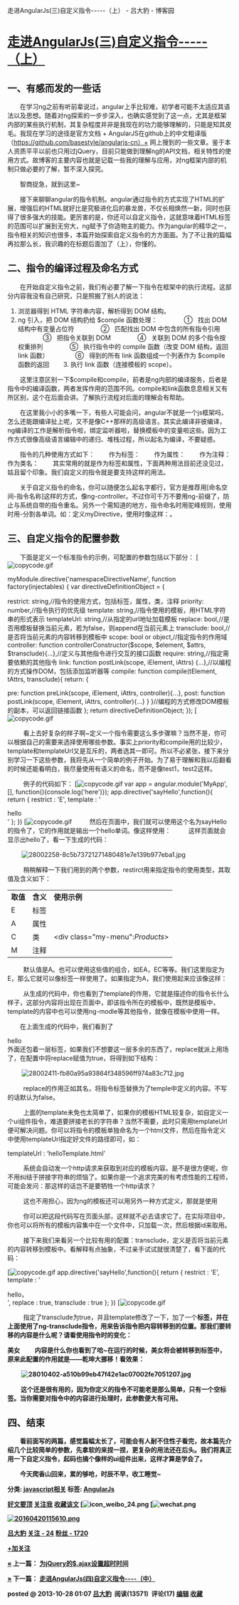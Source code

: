 走进AngularJs(三)自定义指令-----（上） - 吕大豹 - 博客园

#   [走进AngularJs(三)自定义指令-----（上）](https://www.cnblogs.com/lvdabao/p/3391634.html)

## 一、有感而发的一些话

　　在学习ng之前有听前辈说过，angular上手比较难，初学者可能不太适应其语法以及思想。随着对ng探索的一步步深入，也确实感觉到了这一点，尤其是框架内部的某些执行机制，其复杂程度并非是我现在的功力能够理解的，只能是知其皮毛。我现在学习的途径是官方文档 + AngularJS在github上的中文粗译版（https://github.com/basestyle/angularjs-cn）+ 网上搜到的一些文章。鉴于本人资质平平以前也只用过jQuery，目前只能做到理解ng的API文档，相关特性的使用方式。故博客的主要内容也就是记载一些我的理解与应用，对ng框架内部的机制只做必要的了解，暂不深入探究。

　　智商捉急，就到这里~

　　接下来聊聊angular的指令机制。angular通过指令的方式实现了HTML的扩展，增强后的HTML就好比是究极进化后的暴龙兽，不仅长相焕然一新，同时也获得了很多强大的技能。更厉害的是，你还可以自定义指令，这就意味着HTML标签的范围可以扩展到无穷大，ng赋予了你造物主的能力。作为angular的精华之一，指令相关的知识也很多，本篇开始探索自定义指令的方方面面。为了不让我的篇幅再拉那么长，我识趣的在标题后面加了（上），你懂的。

## 二、指令的编译过程及命名方式

　　在开始自定义指令之前，我们有必要了解一下指令在框架中的执行流程。这部分内容我没有自己研究，只是照搬了别人的说法：
1. 浏览器得到 HTML 字符串内容，解析得到 DOM 结构。
2. ng 引入，把 DOM 结构扔给 $compile 函数处理：
　　　　①   找出 DOM 结构中有变量占位符
　　　　②   匹配找出 DOM 中包含的所有指令引用
　　　　③   把指令关联到 DOM
　　　　④   关联到 DOM 的多个指令按权重排列
　　　　⑤   执行指令中的 compile 函数（改变 DOM 结构，返回 link 函数）
　　　　⑥   得到的所有 link 函数组成一个列表作为 $compile 函数的返回
　　3. 执行 link 函数（连接模板的 scope）。

　　这里注意区别一下$compile和compile，前者是ng内部的编译服务，后者是指令中的编译函数，两者发挥作用的范围不同。compile和link函数息息相关又有所区别，这个在后面会讲。了解执行流程对后面的理解会有帮助。

　　在这里我小小的多嘴一下，有些人可能会问，angular不就是一个js框架吗，怎么还能跟编译扯上呢，又不是像C++那样的高级语言。其实此编译非彼编译，ng编译的工作是解析指令啦，绑定监听器啦，替换模板中的变量啦这些。因为工作方式很像高级语言编辑中的递归、堆栈过程，所以起名为编译，不要疑惑。

　　指令的几种使用方式如下：
　　作为标签：<my-dir></my-dir>
　　作为属性：<span my-dir="exp"></span>
　　作为注释：<!-- directive: my-dir exp -->
　　作为类名：<span class="my-dir: exp;"></span>
　　其实常用的就是作为标签和属性，下面两种用法目前还没见过，姑且留个印象。我们自定义的指令就是要支持这样的用法。

　　关于自定义指令的命名，你可以随便怎么起名字都行，官方是推荐用[命名空间-指令名称]这样的方式，像ng-controller。不过你可千万不要用ng-前缀了，防止与系统自带的指令重名。另外一个需知道的地方，指令命名时用驼峰规则，使用时用-分割各单词。如：定义myDirective，使用时像这样：<my-directive>。

## 三、自定义指令的配置参数

　　下面是定义一个标准指令的示例，可配置的参数包括以下部分：
[![copycode.gif](走进AngularJs(三)自定义指令-----（上）%20-%20吕大豹%20-%20博客园.md#)

myModule.directive('namespaceDirectiveName', function factory(injectables) { var directiveDefinitionObject = {

restrict: string,//指令的使用方式，包括标签，属性，类，注释 priority: number,//指令执行的优先级 template: string,//指令使用的模板，用HTML字符串的形式表示 templateUrl: string,//从指定的url地址加载模板 replace: bool,//是否用模板替换当前元素，若为false，则append在当前元素上 transclude: bool,//是否将当前元素的内容转移到模板中 scope: bool or object,//指定指令的作用域 controller: function controllerConstructor($scope, $element, $attrs, $transclude){...},//定义与其他指令进行交互的接口函数 require: string,//指定需要依赖的其他指令 link: function postLink(scope, iElement, iAttrs) {...},//以编程的方式操作DOM，包括添加监听器等 compile: function compile(tElement, tAttrs, transclude){ return: {

pre: function preLink(scope, iElement, iAttrs, controller){...},
post: function postLink(scope, iElement, iAttrs, controller){...}
}
}//编程的方式修改DOM模板的副本，可以返回链接函数 }; return directiveDefinitionObject;
});
[![copycode.gif](走进AngularJs(三)自定义指令-----（上）%20-%20吕大豹%20-%20博客园.md#)

         看上去好复杂的样子啊~定义一个指令需要这么多步骤嘛？当然不是，你可以根据自己的需要来选择使用哪些参数。事实上priority和compile用的比较少，template和templateUrl又是互斥的，两者选其一即可。所以不必紧张，接下来分别学习一下这些参数，我将先从一个简单的例子开始。为了易于理解和我以后翻看的时候还能看明白，我尽量使用有语义的命名，而不是像test1，test2这样。

         例子的代码如下：
[![copycode.gif](走进AngularJs(三)自定义指令-----（上）%20-%20吕大豹%20-%20博客园.md#)
var app = angular.module('MyApp', [], function(){console.log('here')});
app.directive('sayHello',function(){ return {
restrict : 'E',
template : '<div>hello</div>' };
})
[![copycode.gif](走进AngularJs(三)自定义指令-----（上）%20-%20吕大豹%20-%20博客园.md#)
         然后在页面中，我们就可以使用这个名为sayHello的指令了，它的作用就是输出一个hello单词。像这样使用：
<say-hello></say-hello>
         这样页面就会显示出hello了，看一下生成的代码：

 　　![28002258-8c5b73721271480481e7e139b977eba1.jpg](../_resources/f37799b7b33d6d7aec878fb60d42e145.jpg)

         稍稍解释一下我们用到的两个参数，restirct用来指定指令的使用类型，其取值及含义如下：

|     |     |     |
| --- | --- | --- |
| **取值** | **含义** | **使用示例** |
| E   | 标签  | <my-menu title=*Products*></my-menu> |
| A   | 属性  | <div my-menu=*Products*></div> |
| C   | 类   | <div class="my-menu":*Products*></div> |
| M   | 注释  | <!--directive:my-menu Products--> |

         默认值是A。也可以使用这些值的组合，如EA，EC等等。我们这里指定为E，那么它就可以像标签一样使用了。如果指定为A，我们使用起来应该像这样：
<div say-hello></div>

         从生成的代码中，你也看到了template的作用，它就是描述你的指令长什么样子，这部分内容将出现在页面中，即该指令所在的模板中，既然是模板中，template的内容中也可以使用ng-modle等其他指令，就像在模板中使用一样。

　　在上面生成的代码中，我们看到了<div>hello</div>外面还包着一层<say-hello>标签，如果我们不想要这一层多余的东西了，replace就派上用场了，在配置中将replace赋值为true，将得到如下结构：

 　　![28002411-fb80a95a93864f348596ff974a83c712.jpg](../_resources/32f071f158a3897031286f9893090711.jpg)

         replace的作用正如其名，将指令标签替换为了temple中定义的内容。不写的话默认为false。

         上面的template未免也太简单了，如果你的模板HTML较复杂，如自定义一个ui组件指令，难道要拼接老长的字符串？当然不需要，此时只需用templateUrl便可解决问题。你可以将指令的模板单独命名为一个html文件，然后在指令定义中使用templateUrl指定好文件的路径即可，如：

templateUrl : ‘helloTemplate.html’

         系统会自动发一个http请求来获取到对应的模板内容。是不是很方便呢，你不用纠结于拼接字符串的烦恼了。如果你是一个追求完美的有考虑性能的工程师，可能会发问：那这样的话岂不是要牺牲一个http请求？

         这也不用担心，因为ng的模板还可以用另外一种方式定义，那就是使用<script>标签。使用起来如下：
<script type="text/ng-template" id="helloTemplate.html">
<div>hello</div>
</script>
         你可以把这段代码写在页面头部，这样就不必去请求它了。在实际项目中，你也可以将所有的模板内容集中在一个文件中，只加载一次，然后根据id来取用。

         接下来我们来看另一个比较有用的配置：transclude，定义是否将当前元素的内容转移到模板中。看解释有点抽象，不过亲手试试就很清楚了，看下面的代码：

[![copycode.gif](走进AngularJs(三)自定义指令-----（上）%20-%20吕大豹%20-%20博客园.md#)
app.directive('sayHello',function(){ return {
restrict : 'E',
template : '<div>hello，<b ng-transclude></b></div>',
replace : true,
transclude : true };
})
[![copycode.gif](走进AngularJs(三)自定义指令-----（上）%20-%20吕大豹%20-%20博客园.md#)

         指定了transclude为true，并且template修改了一下，加了一个<b>标签，并在上面使用了ng-transclude指令，用来告诉指令把内容转移到的位置。那我们要转移的内容是什么呢？请看使用指令时的变化：

<say-hello>美女</say-hello>
         内容是什么你也看到了哈~在运行的时候，美女将会被转移到<b>标签中，原来此配置的作用就是——乾坤大挪移！看效果：

 　　![28010402-a510b99eb47f42e1ac07002fe7051207.jpg](https://gitee.com/hjb2722404/tuchuang/raw/master/img/20210107133848.jpg)

         这个还是很有用的，因为你定义的指令不可能老是那么简单，只有一个空标签。当你需要对指令中的内容进行处理时，此参数便大有可用。

## 四、结束

　　看前面写的两篇，感觉篇幅太长了，可能会有人耐不住性子看完，故本篇先介绍几个比较简单的参数，先拿软的来捏一捏，更复杂的用法还在后头。我们将真正用一下自定义指令，起码也搞个像样的ui组件出来，这样才算是学会了。

　　今天爬香山回来，累的够呛，时辰不早，收工睡觉~

分类: [javascript相关](https://www.cnblogs.com/lvdabao/category/536798.html)
标签: [AngularJs](https://www.cnblogs.com/lvdabao/tag/AngularJs/)

 [好文要顶](走进AngularJs(三)自定义指令-----（上）%20-%20吕大豹%20-%20博客园.md#)  [关注我](走进AngularJs(三)自定义指令-----（上）%20-%20吕大豹%20-%20博客园.md#)  [收藏该文](走进AngularJs(三)自定义指令-----（上）%20-%20吕大豹%20-%20博客园.md#)  [![icon_weibo_24.png](走进AngularJs(三)自定义指令-----（上）%20-%20吕大豹%20-%20博客园.md#)  [![wechat.png](走进AngularJs(三)自定义指令-----（上）%20-%20吕大豹%20-%20博客园.md#)

 [![20160420115610.png](../_resources/e90e52e09e21f5356770cbeea7241522.jpg)](https://home.cnblogs.com/u/lvdabao/)

 [吕大豹](https://home.cnblogs.com/u/lvdabao/)
 [关注 - 24](https://home.cnblogs.com/u/lvdabao/followees/)
 [粉丝 - 1720](https://home.cnblogs.com/u/lvdabao/followers/)

 [+加关注](走进AngularJs(三)自定义指令-----（上）%20-%20吕大豹%20-%20博客园.md#)

 [«](https://www.cnblogs.com/lvdabao/p/3383240.html) 上一篇： [为jQuery的$.ajax设置超时时间](https://www.cnblogs.com/lvdabao/p/3383240.html)

 [»](https://www.cnblogs.com/lvdabao/p/3398044.html) 下一篇： [走进AngularJs(四)自定义指令----（中）](https://www.cnblogs.com/lvdabao/p/3398044.html)

posted @ 2013-10-28 01:07 [吕大豹](https://www.cnblogs.com/lvdabao/)  阅读(13571)  评论(17) [编辑](https://i.cnblogs.com/EditPosts.aspx?postid=3391634) [收藏](走进AngularJs(三)自定义指令-----（上）%20-%20吕大豹%20-%20博客园.md#)